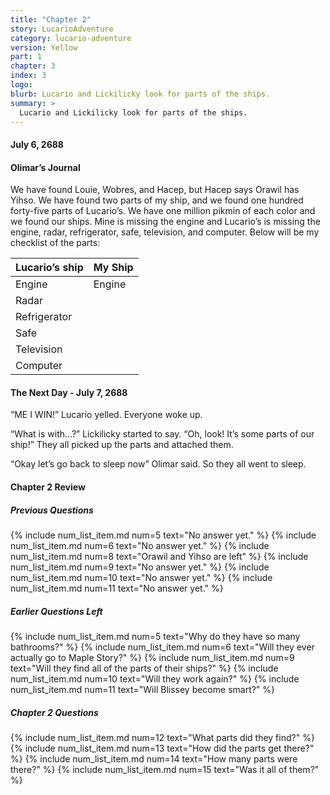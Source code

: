 ```yaml
---
title: "Chapter 2"
story: LucarioAdventure
category: lucario-adventure
version: Yellow
part: 1
chapter: 3
index: 3
logo: 
blurb: Lucario and Lickilicky look for parts of the ships.
summary: >
  Lucario and Lickilicky look for parts of the ships.
---
```

#### July 6, 2688

#### Olimar’s Journal
We have found Louie, Wobres, and Hacep, but Hacep says Orawil has Yihso. We have found two parts of my ship, and we found one hundred forty-five parts of Lucario’s. We have one million 
pikmin of each color and we found our ships. Mine is missing the engine and Lucario’s is missing the engine, radar, refrigerator, safe, television, and computer. Below will be my 
checklist of the parts:

| Lucario’s ship | My Ship |
|----------------|---------|
| Engine | Engine |
| Radar | |
| Refrigerator | |
| Safe | |
| Television | |
| Computer | |

#### The Next Day - July 7, 2688
“ME I WIN!” Lucario yelled. Everyone woke up.

“What is with…?” Lickilicky started to say. “Oh, look! It’s some parts of our ship!” They all picked up the parts and attached them.

“Okay let’s go back to sleep now” Olimar said. So they all went to sleep.

#### Chapter 2 Review

##### Previous Questions
{% include num_list_item.md num=5 text="No answer yet." %}
{% include num_list_item.md num=6 text="No answer yet." %}
{% include num_list_item.md num=8 text="Orawil and Yihso are left" %}
{% include num_list_item.md num=9 text="No answer yet." %}
{% include num_list_item.md num=10 text="No answer yet." %}
{% include num_list_item.md num=11 text="No answer yet." %}

##### Earlier Questions Left
{% include num_list_item.md num=5 text="Why do they have so many bathrooms?" %}
{% include num_list_item.md num=6 text="Will they ever actually go to Maple Story?" %}
{% include num_list_item.md num=9 text="Will they find all of the parts of their ships?" %}
{% include num_list_item.md num=10 text="Will they work again?" %}
{% include num_list_item.md num=11 text="Will Blissey become smart?" %}

##### Chapter 2 Questions
{% include num_list_item.md num=12 text="What parts did they find?" %}
{% include num_list_item.md num=13 text="How did the parts get there?" %}
{% include num_list_item.md num=14 text="How many parts were there?" %}
{% include num_list_item.md num=15 text="Was it all of them?" %}
